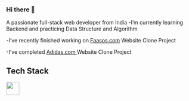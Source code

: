 ### Hi there 👋
A passionate full-stack web developer from India
-I’m currently learning Backend and practicing Data Structure and Algorithm

-I’ve recently finished working on [Faasos.com](https://github.com/ipabitrasaikia1/Faasos-clone) Website Clone Project

-I’ve completed [Adidas.com ](https://github.com/m-sehrawat/Adidas-Website-Clone) Website Clone Project

<h2>Tech Stack</h2><img src="https://camo.githubusercontent.com/beb64ff21c883e318e4f5db5231c2ba4175705bea1c9249e82a41ab375db4f75/68747470733a2f2f6d65646961322e67697068792e636f6d2f6d656469612f51737347456d706b79454f684243623765312f67697068792e6769663f6369643d656366303565343761306e336769316266716e74716d6f62386739616964316f796a327772336473336d67373030626c267269643d67697068792e676966" width="35" style="max-width: 100%;">
